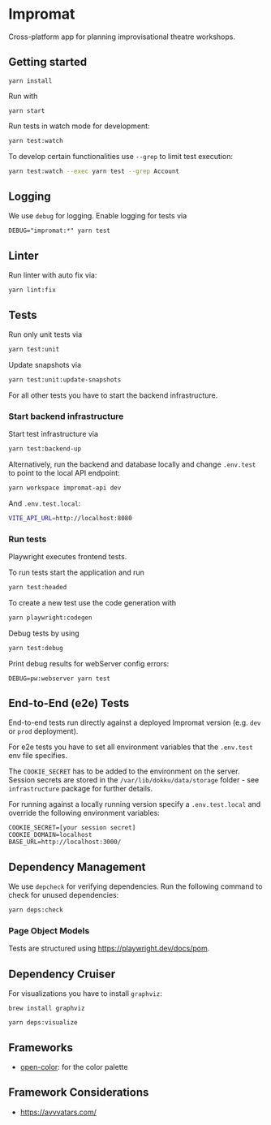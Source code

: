 # Impromat

Cross-platform app for planning improvisational theatre workshops.

## Getting started

```
yarn install
```

Run with

```
yarn start
```

Run tests in watch mode for development:

```sh
yarn test:watch
```

To develop certain functionalities use `--grep` to limit test execution:

```sh
yarn test:watch --exec yarn test --grep Account
```

## Logging

We use `debug` for logging. Enable logging for tests via

```
DEBUG="impromat:*" yarn test
```

## Linter

Run linter with auto fix via:

```
yarn lint:fix
```

## Tests

Run only unit tests via

```sh
yarn test:unit
```

Update snapshots via

```sh
yarn test:unit:update-snapshots
```

For all other tests you have to start the backend infrastructure.

### Start backend infrastructure

Start test infrastructure via

```sh
yarn test:backend-up
```

Alternatively, run the backend and database locally and change `.env.test` to point to the local API endpoint:

```sh
yarn workspace impromat-api dev
```

And `.env.test.local`:

```sh
VITE_API_URL=http://localhost:8080
```

### Run tests

Playwright executes frontend tests.

To run tests start the application and run

```sh
yarn test:headed
```

To create a new test use the code generation with

```sh
yarn playwright:codegen
```

Debug tests by using

```sh
yarn test:debug
```

Print debug results for webServer config errors:

```
DEBUG=pw:webserver yarn test
```

## End-to-End (e2e) Tests

End-to-end tests run directly against a deployed Impromat version (e.g. `dev` or `prod` deployment).

For e2e tests you have to set all environment variables that the `.env.test` env file specifies.

The `COOKIE_SECRET` has to be added to the environment on the server. Session secrets are stored in the `/var/lib/dokku/data/storage` folder - see `infrastructure` package for further details.

For running against a locally running version specify a `.env.test.local` and override the following environment variables:

```
COOKIE_SECRET=[your session secret]
COOKIE_DOMAIN=localhost
BASE_URL=http://localhost:3000/
```

## Dependency Management

We use `depcheck` for verifying dependencies. Run the following command to check for unused dependencies:

```sh
yarn deps:check
```

### Page Object Models

Tests are structured using https://playwright.dev/docs/pom.

## Dependency Cruiser

For visualizations you have to install `graphviz`:

```
brew install graphviz
```

```
yarn deps:visualize
```

## Frameworks

- [open-color](https://github.com/yeun/open-color): for the color palette

## Framework Considerations

- https://avvvatars.com/
